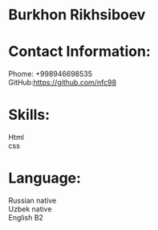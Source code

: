 # Burkhon Rikhsiboev  
# Contact Information:   
Phome: +998946698535  
GitHub:https://github.com/nfc98
# Skills:  
Html  
css
# Language:  
Russian native  
Uzbek native  
English B2

